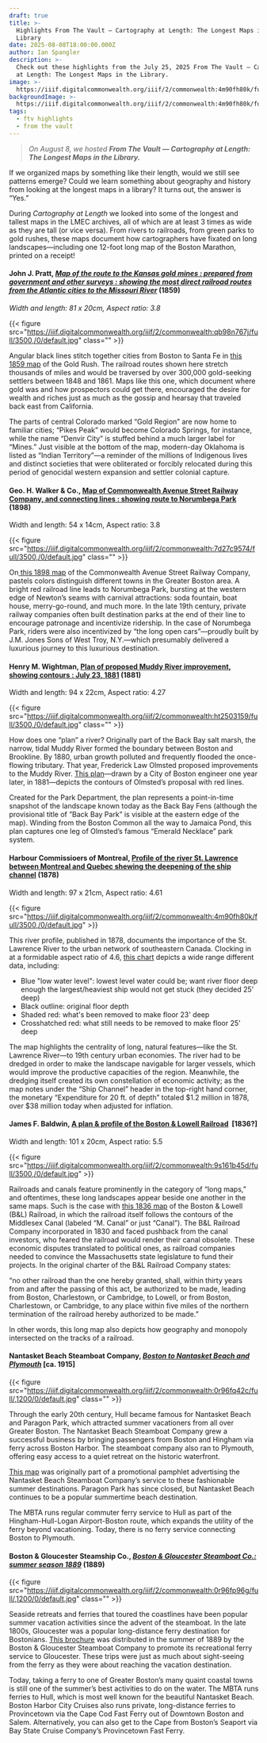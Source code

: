 ```yaml
---
draft: true
title: >-
  Highlights From The Vault — Cartography at Length: The Longest Maps in the
  Library
date: 2025-08-08T18:00:00.000Z
author: Ian Spangler
description: >-
  Check out these highlights from the July 25, 2025 From The Vault — Cartography
  at Length: The Longest Maps in the Library.
image: >-
  https://iiif.digitalcommonwealth.org/iiif/2/commonwealth:4m90fh80k/full/3500,/0/default.jpg
backgroundImage: >-
  https://iiif.digitalcommonwealth.org/iiif/2/commonwealth:4m90fh80k/full/3500,/0/default.jpg
tags:
  - ftv highlights
  - from the vault
---
```


> *On August 8, we hosted **From The Vault — Cartography at Length: The Longest Maps in the Library.***

If we organized maps by something like their length, would we still see patterns emerge? Could we learn something about geography and history from looking at the longest maps in a library? It turns out, the answer is “Yes.”

During *Cartography at Length* we looked into some of the longest and tallest maps in the LMEC archives, all of which are at least 3 times as wide as they are tall (or vice versa). From rivers to railroads, from green parks to gold rushes, these maps document how cartographers have fixated on long landscapes—including one 12-foot long map of the Boston Marathon, printed on a receipt!

#### John J. Pratt, *[Map of the route to the Kansas gold mines : prepared from government and other surveys : showing the most direct railroad routes from the Atlantic cities to the Missouri River](https://collections.leventhalmap.org/search/commonwealth:x633f905j)* (1859)

*Width and length: 81 x 20cm, Aspect ratio: 3.8*

{{< figure src="https://iiif.digitalcommonwealth.org/iiif/2/commonwealth:qb98n767j/full/3500,/0/default.jpg" class="" >}}

Angular black lines stitch together cities from Boston to Santa Fe in [this 1859 map](https://collections.leventhalmap.org/search/commonwealth:x633f905j) of the Gold Rush. The railroad routes shown here stretch thousands of miles and would be traversed by over 300,000 gold-seeking settlers between 1848 and 1861. Maps like this one, which document where gold was and how prospectors could get there, encouraged the desire for wealth and riches just as much as the gossip and hearsay that traveled back east from California. 

The parts of central Colorado marked “Gold Region” are now home to familiar cities; “Pikes Peak” would become Colorado Springs, for instance, while the name “Denvir City” is stuffed behind a much larger label for “Mines.” Just visible at the bottom of the map, modern-day Oklahoma is listed as “Indian Territory”—a reminder of the millions of Indigenous lives and distinct societies that were obliterated or forcibly relocated during this period of genocidal western expansion and settler colonial capture.

#### Geo. H. Walker & Co., [Map of Commonwealth Avenue Street Railway Company, and connecting lines : showing route to Norumbega Park](https://collections.leventhalmap.org/search/commonwealth:1g05ht759) (1898)

Width and length: 54 x 14cm, Aspect ratio: 3.8

{{< figure src="https://iiif.digitalcommonwealth.org/iiif/2/commonwealth:7d27c9574/full/3500,/0/default.jpg" class="" >}}


On[ this 1898 map](https://collections.leventhalmap.org/search/commonwealth:1g05ht759) of the Commonwealth Avenue Street Railway Company, pastels colors distinguish different towns in the Greater Boston area. A bright red railroad line leads to Norumbega Park, bursting at the western edge of Newton’s seams with carnival attractions: soda fountain, boat house, merry-go-round, and much more. In the late 19th century, private railway companies often built destination parks at the end of their line to encourage patronage and incentivize ridership. In the case of Norumbega Park, riders were also incentivized by “the long open cars”—proudly built by J.M. Jones Sons of West Troy, N.Y.—which presumably delivered a luxurious journey to this luxurious destination.

#### Henry M. Wightman, [Plan of proposed Muddy River improvement, showing contours : July 23, 1881](https://collections.leventhalmap.org/search/commonwealth:ht2503141) (1881)

Width and length: 94 x 22cm, Aspect ratio: 4.27

{{< figure src="https://iiif.digitalcommonwealth.org/iiif/2/commonwealth:ht2503159/full/3500,/0/default.jpg" class="" >}}

How does one “plan” a river? Originally part of the Back Bay salt marsh, the narrow, tidal Muddy River formed the boundary between Boston and Brookline. By 1880, urban growth polluted and frequently flooded the once-flowing tributary. That year, Frederick Law Olmsted proposed improvements to the Muddy River. [This plan](https://collections.leventhalmap.org/search/commonwealth:ht2503141)—drawn by a City of Boston engineer one year later, in 1881—depicts the contours of Olmsted’s proposal with red lines. 

Created for the Park Department, the plan represents a point-in-time snapshot of the landscape known today as the Back Bay Fens (although the provisional title of ”Back Bay Park” is visible at the eastern edge of the map). Winding from the Boston Common all the way to Jamaica Pond, this plan captures one leg of Olmsted’s famous “Emerald Necklace” park system.

#### Harbour Commissioers of Montreal, [Profile of the river St. Lawrence between Montreal and Quebec shewing the deepening of the ship channel](https://collections.leventhalmap.org/search/commonwealth:4m90fh79t) (1878)

Width and length: 97 x 21cm, Aspect ratio: 4.61

{{< figure src="https://iiif.digitalcommonwealth.org/iiif/2/commonwealth:4m90fh80k/full/3500,/0/default.jpg" >}}

This river profile, published in 1878, documents the importance of the St. Lawrence River to the urban network of southeastern Canada. Clocking in at a formidable aspect ratio of 4.6, [this chart](https://collections.leventhalmap.org/search/commonwealth:4m90fh79t) depicts a wide range different data, including:

* Blue "low water level": lowest level water could be; want river floor deep enough the largest/heaviest ship would not get stuck (they decided 25' deep)
* Black outline: original floor depth
* Shaded red: what's been removed to make floor 23' deep
* Crosshatched red: what still needs to be removed to make floor 25' deep

The map highlights the centrality of long, natural features—like the St. Lawrence River—to 19th century urban economies. The river had to be dredged in order to make the landscape navigable for larger vessels, which would improve the productive capacities of the region. Meanwhile, the dredging itself created its own constellation of economic activity; as the map notes under the “Ship Channel” header in the top-right hand corner, the monetary “Expenditure for 20 ft. of depth” totaled $1.2 million in 1878, over $38 million today when adjusted for inflation.

#### James F. Baldwin, [A plan & profile of the Boston & Lowell Railroad](https://collections.leventhalmap.org/search/commonwealth:9s161b444)  \[1836?]

Width and length: 101 x 20cm, Aspect ratio: 5.5

{{< figure src="https://iiif.digitalcommonwealth.org/iiif/2/commonwealth:9s161b45d/full/3500,/0/default.jpg" >}}

Railroads and canals feature prominently in the category of “long maps,” and oftentimes, these long landscapes appear beside one another in the same maps. Such is the case with [this 1836 map](https://collections.leventhalmap.org/search/commonwealth:9s161b444) of the Boston & Lowell (B\&L) Railroad, in which the railroad itself follows the contours of the Middlesex Canal (labeled “M. Canal” or just “Canal”). The B\&L Railroad Company incorporated in 1830 and faced pushback from the canal investors, who feared the railroad would render their canal obsolete. These economic disputes translated to political ones, as railroad companies needed to convince the Massachusetts state legislature to fund their projects. In the original charter of the B\&L Railroad Company states:

“no other railroad than the one hereby granted, shall, within thirty years from and after the passing of this act, be authorized to be made, leading from Boston, Charlestown, or Cambridge, to Lowell, or from Boston, Charlestown, or Cambridge, to any place within five miles of the northern termination of the railroad hereby authorized to be made.”

In other words, this long map also depicts how geography and monopoly intersected on the tracks of a railroad.

#### Nantasket Beach Steamboat Company, *[Boston to Nantasket Beach and Plymouth](https://collections.leventhalmap.org/search/commonwealth:0r96fq413)* \[ca. 1915]

{{< figure src="https://iiif.digitalcommonwealth.org/iiif/2/commonwealth:0r96fq42c/full/,1200/0/default.jpg" class="" >}}

Through the early 20th century, Hull became famous for Nantasket Beach and Paragon Park, which attracted summer vacationers from all over Greater Boston. The Nantasket Beach Steamboat Company grew a successful business by bringing passengers from Boston and Hingham via ferry across Boston Harbor. The steamboat company also ran to Plymouth, offering easy access to a quiet retreat on the historic waterfront.

[This map](https://collections.leventhalmap.org/search/commonwealth:0r96fq413) was originally part of a promotional pamphlet advertising the Nantasket Beach Steamboat Company’s service to these fashionable summer destinations. Paragon Park has since closed, but Nantasket Beach continues to be a popular summertime beach destination. 

The MBTA runs regular commuter ferry service to Hull as part of the Hingham-Hull-Logan Airport-Boston route, which expands the utility of the ferry beyond vacationing. Today, there is no ferry service connecting Boston to Plymouth.

#### Boston & Gloucester Steamship Co., *[Boston & Gloucester Steamboat Co.: summer season 1889](https://collections.leventhalmap.org/search/commonwealth:0r96fp956)* (1889)

{{< figure src="https://iiif.digitalcommonwealth.org/iiif/2/commonwealth:0r96fp96g/full/,1200/0/default.jpg" class="" >}}

Seaside retreats and ferries that toured the coastlines have been popular summer vacation activities since the advent of the steamboat. In the late 1800s, Gloucester was a popular long-distance ferry destination for Bostonians. [This brochure](https://collections.leventhalmap.org/search/commonwealth:0r96fp956) was distributed in the summer of 1889 by the Boston & Gloucester Steamboat Company to promote its recreational ferry service to Gloucester. These trips were just as much about sight-seeing from the ferry as they were about reaching the vacation destination.

Today, taking a ferry to one of Greater Boston’s many quaint coastal towns is still one of the summer’s best activities to do on the water. The MBTA runs ferries to Hull, which is most well known for the beautiful Nantasket Beach. Boston Harbor City Cruises also runs private, long-distance ferries to Provincetown via the Cape Cod Fast Ferry out of Downtown Boston and Salem. Alternatively, you can also get to the Cape from Boston’s Seaport via Bay State Cruise Company’s Provincetown Fast Ferry.
